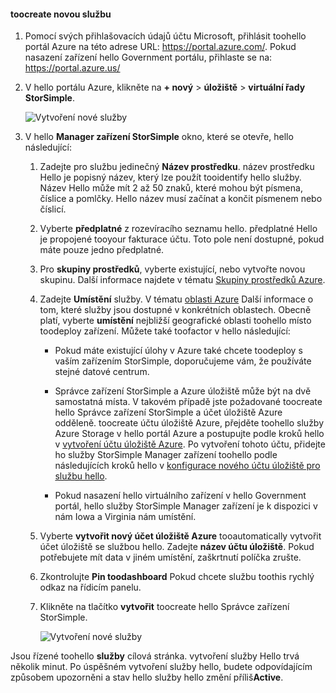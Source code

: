 #### <a name="toocreate-a-new-service"></a>toocreate novou službu

1.  Pomocí svých přihlašovacích údajů účtu Microsoft, přihlásit toohello portál Azure na této adrese URL: <https://portal.azure.com/>. Pokud nasazení zařízení hello Government portálu, přihlaste se na: <https://portal.azure.us/>

2.  V hello portálu Azure, klikněte na **+ nový** &gt; **úložiště** &gt; **virtuální řady StorSimple**.

    ![Vytvoření nové služby](./media/storsimple-virtual-array-create-new-service/createnewservice2.png) 

3.  V hello **Manager zařízení StorSimple** okno, které se otevře, hello následující:

    1.  Zadejte pro službu jedinečný **Název prostředku**. název prostředku Hello je popisný název, který lze použít tooidentify hello služby. Název Hello může mít 2 až 50 znaků, které mohou být písmena, číslice a pomlčky. Hello název musí začínat a končit písmenem nebo číslicí.

    2.  Vyberte **předplatné** z rozevíracího seznamu hello. předplatné Hello je propojené tooyour fakturace účtu. Toto pole není dostupné, pokud máte pouze jedno předplatné.

    3.  Pro **skupiny prostředků**, vyberte existující, nebo vytvořte novou skupinu. Další informace najdete v tématu [Skupiny prostředků Azure](https://azure.microsoft.com/documentation/articles/virtual-machines-windows-infrastructure-resource-groups-guidelines/).

    4.  Zadejte **Umístění** služby. V tématu [oblasti Azure](https://azure.microsoft.com/regions/#services) Další informace o tom, které služby jsou dostupné v konkrétních oblastech. Obecně platí, vyberte **umístění** nejbližší geografické oblasti toohello místo toodeploy zařízení. Můžete také toofactor v hello následující:

        -   Pokud máte existující úlohy v Azure také chcete toodeploy s vaším zařízením StorSimple, doporučujeme vám, že používáte stejné datové centrum.

        -   Správce zařízení StorSimple a Azure úložiště může být na dvě samostatná místa. V takovém případě jste požadované toocreate hello Správce zařízení StorSimple a účet úložiště Azure odděleně. toocreate účtu úložiště Azure, přejděte toohello služby Azure Storage v hello portál Azure a postupujte podle kroků hello v [vytvoření účtu úložiště Azure](https://azure.microsoft.com/documentation/articles/storage-create-storage-account/#create-a-storage-account). Po vytvoření tohoto účtu, přidejte ho služby StorSimple Manager zařízení toohello podle následujících kroků hello v [konfigurace nového účtu úložiště pro službu hello](https://azure.microsoft.com/en-us/documentation/articles/storsimple-deployment-walkthrough/#configure-a-new-storage-account-for-the-service).

        -   Pokud nasazení hello virtuálního zařízení v hello Government portál, hello služby StorSimple Manager zařízení je k dispozici v nám Iowa a Virginia nám umístění.

    5.  Vyberte **vytvořit nový účet úložiště Azure** tooautomatically vytvořit účet úložiště se službou hello. Zadejte **název účtu úložiště**. Pokud potřebujete mít data v jiném umístění, zaškrtnutí políčka zrušte.

    6.  Zkontrolujte **Pin toodashboard** Pokud chcete službu toothis rychlý odkaz na řídicím panelu.

    7.  Klikněte na tlačítko **vytvořit** toocreate hello Správce zařízení StorSimple.

        ![Vytvoření nové služby](./media/storsimple-virtual-array-create-new-service/createnewservice4.png)  

Jsou řízené toohello **služby** cílová stránka. vytvoření služby Hello trvá několik minut. Po úspěšném vytvoření služby hello, budete odpovídajícím způsobem upozorněni a stav hello služby hello změní příliš**Active**.


